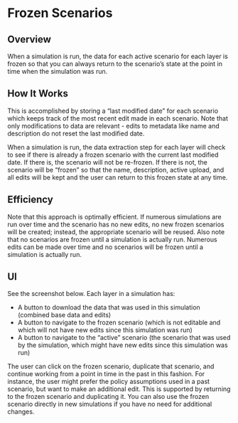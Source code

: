 # Frozen Scenarios

## Overview

When a simulation is run, the data for each active scenario for each layer is frozen so that you can always return to the scenario’s state at the point in time when the simulation was run.

## How It Works

This is accomplished by storing a “last modified date” for each scenario which keeps track of the most recent edit made in each scenario. Note that only modifications to data are relevant - edits to metadata like name and description do not reset the last modified date.

When a simulation is run, the data extraction step for each layer will check to see if there is already a frozen scenario with the current last modified date. If there is, the scenario will not be re-frozen. If there is not, the scenario will be “frozen” so that the name, description, active upload, and all edits will be kept and the user can return to this frozen state at any time.

## Efficiency

Note that this approach is optimally efficient. If numerous simulations are run over time and the scenario has no new edits, no new frozen scenarios will be created; instead, the appropriate scenario will be reused. Also note that no scenarios are frozen until a simulation is actually run. Numerous edits can be made over time and no scenarios will be frozen until a simulation is actually run.

## UI

See the screenshot below. Each layer in a simulation has:

* A button to download the data that was used in this simulation (combined base data and edits)
* A button to navigate to the frozen scenario (which is not editable and which will not have new edits since this simulation was run)
* A button to navigate to the “active” scenario (the scenario that was used by the simulation, which might have new edits since this simulation was run)

The user can click on the frozen scenario, duplicate that scenario, and continue working from a point in time in the past in this fashion. For instance, the user might prefer the policy assumptions used in a past scenario, but want to make an additional edit. This is supported by returning to the frozen scenario and duplicating it.  You can also use the frozen scenario directly in new simulations if you have no need for additional changes.
